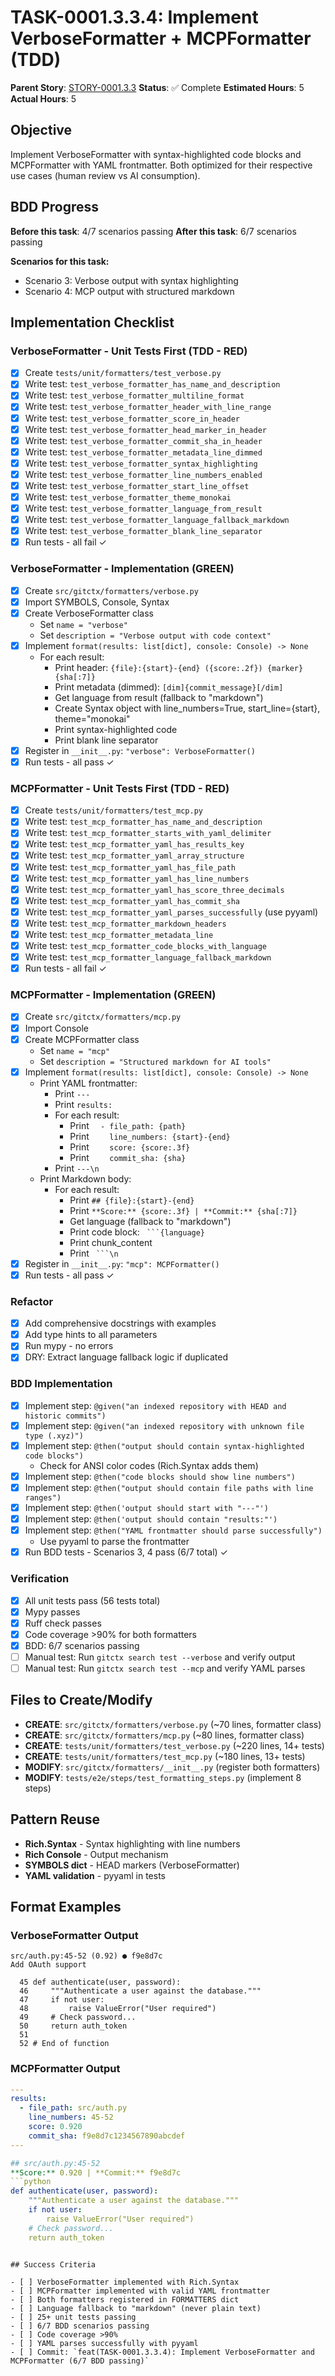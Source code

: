 # TASK-0001.3.3.4: Implement VerboseFormatter + MCPFormatter (TDD)

**Parent Story**: [STORY-0001.3.3](README.md)
**Status**: ✅ Complete
**Estimated Hours**: 5
**Actual Hours**: 5

## Objective

Implement VerboseFormatter with syntax-highlighted code blocks and MCPFormatter with YAML frontmatter. Both optimized for their respective use cases (human review vs AI consumption).

## BDD Progress

**Before this task**: 4/7 scenarios passing
**After this task**: 6/7 scenarios passing

**Scenarios for this task:**
- Scenario 3: Verbose output with syntax highlighting
- Scenario 4: MCP output with structured markdown

## Implementation Checklist

### VerboseFormatter - Unit Tests First (TDD - RED)
- [x] Create `tests/unit/formatters/test_verbose.py`
- [x] Write test: `test_verbose_formatter_has_name_and_description`
- [x] Write test: `test_verbose_formatter_multiline_format`
- [x] Write test: `test_verbose_formatter_header_with_line_range`
- [x] Write test: `test_verbose_formatter_score_in_header`
- [x] Write test: `test_verbose_formatter_head_marker_in_header`
- [x] Write test: `test_verbose_formatter_commit_sha_in_header`
- [x] Write test: `test_verbose_formatter_metadata_line_dimmed`
- [x] Write test: `test_verbose_formatter_syntax_highlighting`
- [x] Write test: `test_verbose_formatter_line_numbers_enabled`
- [x] Write test: `test_verbose_formatter_start_line_offset`
- [x] Write test: `test_verbose_formatter_theme_monokai`
- [x] Write test: `test_verbose_formatter_language_from_result`
- [x] Write test: `test_verbose_formatter_language_fallback_markdown`
- [x] Write test: `test_verbose_formatter_blank_line_separator`
- [x] Run tests - all fail ✓

### VerboseFormatter - Implementation (GREEN)
- [x] Create `src/gitctx/formatters/verbose.py`
- [x] Import SYMBOLS, Console, Syntax
- [x] Create VerboseFormatter class
  - Set `name = "verbose"`
  - Set `description = "Verbose output with code context"`
- [x] Implement `format(results: list[dict], console: Console) -> None`
  - For each result:
    - Print header: `{file}:{start}-{end} ({score:.2f}) {marker} {sha[:7]}`
    - Print metadata (dimmed): `[dim]{commit_message}[/dim]`
    - Get language from result (fallback to "markdown")
    - Create Syntax object with line_numbers=True, start_line={start}, theme="monokai"
    - Print syntax-highlighted code
    - Print blank line separator
- [x] Register in `__init__.py`: `"verbose": VerboseFormatter()`
- [x] Run tests - all pass ✓

### MCPFormatter - Unit Tests First (TDD - RED)
- [x] Create `tests/unit/formatters/test_mcp.py`
- [x] Write test: `test_mcp_formatter_has_name_and_description`
- [x] Write test: `test_mcp_formatter_starts_with_yaml_delimiter`
- [x] Write test: `test_mcp_formatter_yaml_has_results_key`
- [x] Write test: `test_mcp_formatter_yaml_array_structure`
- [x] Write test: `test_mcp_formatter_yaml_has_file_path`
- [x] Write test: `test_mcp_formatter_yaml_has_line_numbers`
- [x] Write test: `test_mcp_formatter_yaml_has_score_three_decimals`
- [x] Write test: `test_mcp_formatter_yaml_has_commit_sha`
- [x] Write test: `test_mcp_formatter_yaml_parses_successfully` (use pyyaml)
- [x] Write test: `test_mcp_formatter_markdown_headers`
- [x] Write test: `test_mcp_formatter_metadata_line`
- [x] Write test: `test_mcp_formatter_code_blocks_with_language`
- [x] Write test: `test_mcp_formatter_language_fallback_markdown`
- [x] Run tests - all fail ✓

### MCPFormatter - Implementation (GREEN)
- [x] Create `src/gitctx/formatters/mcp.py`
- [x] Import Console
- [x] Create MCPFormatter class
  - Set `name = "mcp"`
  - Set `description = "Structured markdown for AI tools"`
- [x] Implement `format(results: list[dict], console: Console) -> None`
  - Print YAML frontmatter:
    - Print `---`
    - Print `results:`
    - For each result:
      - Print `  - file_path: {path}`
      - Print `    line_numbers: {start}-{end}`
      - Print `    score: {score:.3f}`
      - Print `    commit_sha: {sha}`
    - Print `---\n`
  - Print Markdown body:
    - For each result:
      - Print `## {file}:{start}-{end}`
      - Print `**Score:** {score:.3f} | **Commit:** {sha[:7]}`
      - Get language (fallback to "markdown")
      - Print code block: ` ```{language}`
      - Print chunk_content
      - Print ` ```\n`
- [x] Register in `__init__.py`: `"mcp": MCPFormatter()`
- [x] Run tests - all pass ✓

### Refactor
- [x] Add comprehensive docstrings with examples
- [x] Add type hints to all parameters
- [x] Run mypy - no errors
- [x] DRY: Extract language fallback logic if duplicated

### BDD Implementation
- [x] Implement step: `@given("an indexed repository with HEAD and historic commits")`
- [x] Implement step: `@given("an indexed repository with unknown file type (.xyz)")`
- [x] Implement step: `@then("output should contain syntax-highlighted code blocks")`
  - Check for ANSI color codes (Rich.Syntax adds them)
- [x] Implement step: `@then("code blocks should show line numbers")`
- [x] Implement step: `@then("output should contain file paths with line ranges")`
- [x] Implement step: `@then('output should start with "---"')`
- [x] Implement step: `@then('output should contain "results:"')`
- [x] Implement step: `@then("YAML frontmatter should parse successfully")`
  - Use pyyaml to parse the frontmatter
- [x] Run BDD tests - Scenarios 3, 4 pass (6/7 total) ✓

### Verification
- [x] All unit tests pass (56 tests total)
- [x] Mypy passes
- [x] Ruff check passes
- [x] Code coverage >90% for both formatters
- [x] BDD: 6/7 scenarios passing
- [ ] Manual test: Run `gitctx search test --verbose` and verify output
- [ ] Manual test: Run `gitctx search test --mcp` and verify YAML parses

## Files to Create/Modify

- **CREATE**: `src/gitctx/formatters/verbose.py` (~70 lines, formatter class)
- **CREATE**: `src/gitctx/formatters/mcp.py` (~80 lines, formatter class)
- **CREATE**: `tests/unit/formatters/test_verbose.py` (~220 lines, 14+ tests)
- **CREATE**: `tests/unit/formatters/test_mcp.py` (~180 lines, 13+ tests)
- **MODIFY**: `src/gitctx/formatters/__init__.py` (register both formatters)
- **MODIFY**: `tests/e2e/steps/test_formatting_steps.py` (implement 8 steps)

## Pattern Reuse

- **Rich.Syntax** - Syntax highlighting with line numbers
- **Rich Console** - Output mechanism
- **SYMBOLS dict** - HEAD markers (VerboseFormatter)
- **YAML validation** - pyyaml in tests

## Format Examples

### VerboseFormatter Output
```
src/auth.py:45-52 (0.92) ● f9e8d7c
Add OAuth support

  45 def authenticate(user, password):
  46     """Authenticate a user against the database."""
  47     if not user:
  48         raise ValueError("User required")
  49     # Check password...
  50     return auth_token
  51
  52 # End of function
```

### MCPFormatter Output
```yaml
---
results:
  - file_path: src/auth.py
    line_numbers: 45-52
    score: 0.920
    commit_sha: f9e8d7c1234567890abcdef
---

## src/auth.py:45-52
**Score:** 0.920 | **Commit:** f9e8d7c
```python
def authenticate(user, password):
    """Authenticate a user against the database."""
    if not user:
        raise ValueError("User required")
    # Check password...
    return auth_token
```
```

## Success Criteria

- [ ] VerboseFormatter implemented with Rich.Syntax
- [ ] MCPFormatter implemented with valid YAML frontmatter
- [ ] Both formatters registered in FORMATTERS dict
- [ ] Language fallback to "markdown" (never plain text)
- [ ] 25+ unit tests passing
- [ ] 6/7 BDD scenarios passing
- [ ] Code coverage >90%
- [ ] YAML parses successfully with pyyaml
- [ ] Commit: `feat(TASK-0001.3.3.4): Implement VerboseFormatter and MCPFormatter (6/7 BDD passing)`
